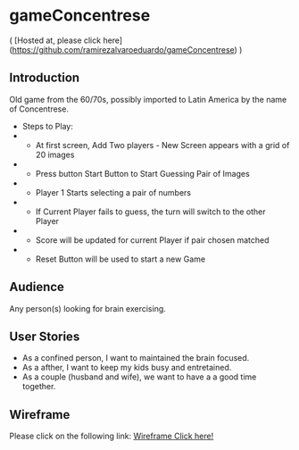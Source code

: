 # gameConcentrese
( [Hosted at, please click here] (https://github.com/ramirezalvaroeduardo/gameConcentrese) )

## Introduction
Old game from the 60/70s, possibly imported to Latin America by the name of Concentrese.
- Steps to Play:
- - At first screen, Add Two players - New Screen appears with a grid of 20 images
- - Press button Start Button to Start Guessing Pair of Images
- - Player 1 Starts selecting a pair of numbers
- - If Current Player fails to guess, the turn will switch to the other Player
- - Score will be updated for current Player if pair chosen matched
- - Reset Button will be used to start a new Game

## Audience
Any person(s) looking for brain exercising.

## User Stories
- As a confined person, I want to maintained the brain focused.
- As a afther, I want to keep my kids busy and entretained.
- As a couple (husband and wife), we want to have a a good time together.   

## Wireframe
Please click on the following link:
[Wireframe Click here!](../wireFrame/gameConcentrese.png)

